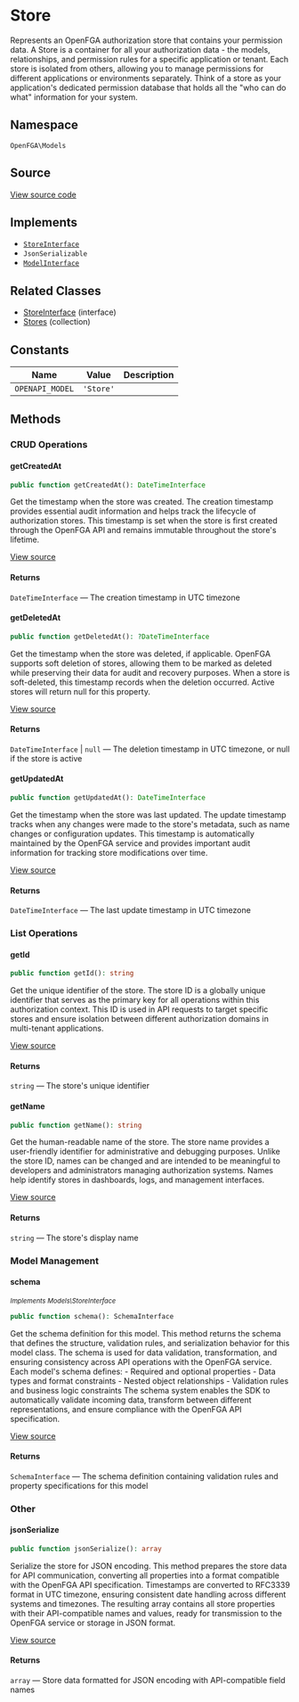 # Store

Represents an OpenFGA authorization store that contains your permission data. A Store is a container for all your authorization data - the models, relationships, and permission rules for a specific application or tenant. Each store is isolated from others, allowing you to manage permissions for different applications or environments separately. Think of a store as your application&#039;s dedicated permission database that holds all the &quot;who can do what&quot; information for your system.

## Namespace
`OpenFGA\Models`

## Source
[View source code](https://github.com/evansims/openfga-php/blob/main/src/Models/Store.php)

## Implements
* [`StoreInterface`](StoreInterface.md)
* `JsonSerializable`
* [`ModelInterface`](ModelInterface.md)

## Related Classes
* [StoreInterface](Models/StoreInterface.md) (interface)
* [Stores](Models/Collections/Stores.md) (collection)

## Constants
| Name            | Value     | Description |
| --------------- | --------- | ----------- |
| `OPENAPI_MODEL` | `'Store'` |             |

## Methods

### CRUD Operations
#### getCreatedAt

```php
public function getCreatedAt(): DateTimeInterface
```

Get the timestamp when the store was created. The creation timestamp provides essential audit information and helps track the lifecycle of authorization stores. This timestamp is set when the store is first created through the OpenFGA API and remains immutable throughout the store&#039;s lifetime.

[View source](https://github.com/evansims/openfga-php/blob/main/src/Models/Store.php#L68)

#### Returns
`DateTimeInterface` — The creation timestamp in UTC timezone
#### getDeletedAt

```php
public function getDeletedAt(): ?DateTimeInterface
```

Get the timestamp when the store was deleted, if applicable. OpenFGA supports soft deletion of stores, allowing them to be marked as deleted while preserving their data for audit and recovery purposes. When a store is soft-deleted, this timestamp records when the deletion occurred. Active stores will return null for this property.

[View source](https://github.com/evansims/openfga-php/blob/main/src/Models/Store.php#L77)

#### Returns
`DateTimeInterface` &#124; `null` — The deletion timestamp in UTC timezone, or null if the store is active
#### getUpdatedAt

```php
public function getUpdatedAt(): DateTimeInterface
```

Get the timestamp when the store was last updated. The update timestamp tracks when any changes were made to the store&#039;s metadata, such as name changes or configuration updates. This timestamp is automatically maintained by the OpenFGA service and provides important audit information for tracking store modifications over time.

[View source](https://github.com/evansims/openfga-php/blob/main/src/Models/Store.php#L104)

#### Returns
`DateTimeInterface` — The last update timestamp in UTC timezone
### List Operations
#### getId

```php
public function getId(): string
```

Get the unique identifier of the store. The store ID is a globally unique identifier that serves as the primary key for all operations within this authorization context. This ID is used in API requests to target specific stores and ensure isolation between different authorization domains in multi-tenant applications.

[View source](https://github.com/evansims/openfga-php/blob/main/src/Models/Store.php#L86)

#### Returns
`string` — The store&#039;s unique identifier
#### getName

```php
public function getName(): string
```

Get the human-readable name of the store. The store name provides a user-friendly identifier for administrative and debugging purposes. Unlike the store ID, names can be changed and are intended to be meaningful to developers and administrators managing authorization systems. Names help identify stores in dashboards, logs, and management interfaces.

[View source](https://github.com/evansims/openfga-php/blob/main/src/Models/Store.php#L95)

#### Returns
`string` — The store&#039;s display name
### Model Management
#### schema

*<small>Implements Models\StoreInterface</small>*

```php
public function schema(): SchemaInterface
```

Get the schema definition for this model. This method returns the schema that defines the structure, validation rules, and serialization behavior for this model class. The schema is used for data validation, transformation, and ensuring consistency across API operations with the OpenFGA service. Each model&#039;s schema defines: - Required and optional properties - Data types and format constraints - Nested object relationships - Validation rules and business logic constraints The schema system enables the SDK to automatically validate incoming data, transform between different representations, and ensure compliance with the OpenFGA API specification.

[View source](https://github.com/evansims/openfga-php/blob/main/src/Models/ModelInterface.php#L52)

#### Returns
`SchemaInterface` — The schema definition containing validation rules and property specifications for this model
### Other
#### jsonSerialize

```php
public function jsonSerialize(): array
```

Serialize the store for JSON encoding. This method prepares the store data for API communication, converting all properties into a format compatible with the OpenFGA API specification. Timestamps are converted to RFC3339 format in UTC timezone, ensuring consistent date handling across different systems and timezones. The resulting array contains all store properties with their API-compatible names and values, ready for transmission to the OpenFGA service or storage in JSON format.

[View source](https://github.com/evansims/openfga-php/blob/main/src/Models/Store.php#L113)

#### Returns
`array` — Store data formatted for JSON encoding with API-compatible field names
